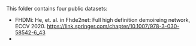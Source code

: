 This folder contains four public datasets:
 - FHDMi: He, et. al. in Fhde2net: Full high definition demoireing network, ECCV 2020. https://link.springer.com/chapter/10.1007/978-3-030-58542-6_43
 - 
